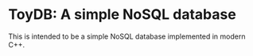 # ToyDB: A simple NoSQL database

This is intended to be a simple NoSQL database implemented in modern C++. 

